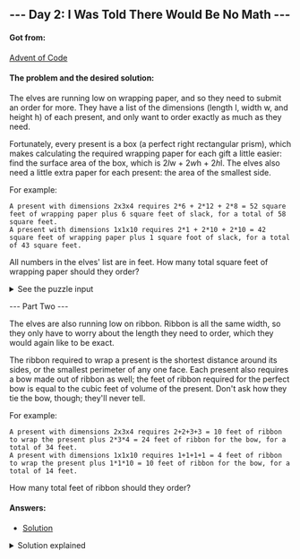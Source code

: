 ## --- Day 2: I Was Told There Would Be No Math ---

#### Got from:

[Advent of Code](https://adventofcode.com)

#### The problem and the desired solution:

The elves are running low on wrapping paper, and so they need to submit an order for more. They have a list of the dimensions (length l, width w, and height h) of each present, and only want to order exactly as much as they need.

Fortunately, every present is a box (a perfect right rectangular prism), which makes calculating the required wrapping paper for each gift a little easier: find the surface area of the box, which is 2*l*w + 2*w*h + 2*h*l. The elves also need a little extra paper for each present: the area of the smallest side.

For example:

    A present with dimensions 2x3x4 requires 2*6 + 2*12 + 2*8 = 52 square feet of wrapping paper plus 6 square feet of slack, for a total of 58 square feet.
    A present with dimensions 1x1x10 requires 2*1 + 2*10 + 2*10 = 42 square feet of wrapping paper plus 1 square foot of slack, for a total of 43 square feet.

All numbers in the elves' list are in feet. How many total square feet of wrapping paper should they order?

<details>
  <summary>See the puzzle input</summary>
  <p>20x3x11
15x27x5
6x29x7
30x15x9
19x29x21
10x4x15
1x26x4
1x5x18
10x15x23
10x14x20
3x5x18
29x23x30
7x4x10
22x24x29
30x1x2
19x2x5
11x9x22
23x15x10
11x11x10
30x28x5
22x5x4
6x26x20
16x12x30
10x20x5
25x14x24
16x17x22
11x28x26
1x11x10
1x24x15
13x17x21
30x3x13
20x25x17
22x12x5
22x20x24
9x2x14
6x18x8
27x28x24
11x17x1
1x4x12
5x20x13
24x23x23
22x1x25
18x19x5
5x23x13
8x16x4
20x21x9
1x7x11
8x30x17
3x30x9
6x16x18
22x25x27
9x20x26
16x21x23
5x24x17
15x17x15
26x15x10
22x16x3
20x24x24
8x18x10
23x19x16
1x21x24
23x23x9
14x20x6
25x5x5
16x3x1
29x29x20
11x4x26
10x23x24
29x25x16
27x27x22
9x7x22
6x21x18
25x11x19
14x13x3
15x28x17
14x3x12
29x8x19
30x14x20
20x23x4
8x16x5
4x11x18
20x8x24
21x13x21
14x26x29
27x4x17
27x4x25
5x28x6
23x24x11
29x22x5
30x20x6
23x2x10
11x4x7
27x23x6
10x20x19
8x20x22
5x29x22
16x13x2
2x11x14
6x12x4
3x13x6
16x5x18
25x3x28
21x1x5
20x16x19
28x30x27
26x7x18
25x27x24
11x19x7
21x19x17
2x12x27
20x5x14
8x5x8
6x24x8
7x28x20
3x20x28
5x20x30
13x29x1
26x29x5
19x28x25
5x19x11
11x20x22
4x23x1
19x25x12
3x10x6
3x14x10
28x16x12
23x12x2
23x12x19
20x28x10
9x10x25
16x21x16
1x18x20
9x4x26
3x25x8
17x16x28
9x28x16
27x3x12
17x24x12
13x21x10
7x17x13
6x10x9
7x29x25
11x19x30
1x24x5
20x16x23
24x28x21
6x29x19
25x2x19
12x5x26
25x29x12
16x28x22
26x26x15
9x13x5
10x29x7
1x24x16
22x2x2
6x16x13
3x12x28
4x12x13
14x27x21
14x23x26
7x5x18
8x30x27
15x9x18
26x16x5
3x29x17
19x7x18
16x18x1
26x15x30
24x30x21
13x20x7
4x12x10
27x20x11
28x29x21
20x14x30
28x12x3
19x1x8
4x8x6
21x14x2
27x19x21
17x24x14
15x18x11
18x7x26
25x28x29
27x26x9
18x12x17
24x28x25
13x24x14
26x9x28
9x3x30
9x2x9
8x1x29
18x30x10
18x14x5
26x8x30
12x1x1
30x5x28
26x17x21
10x10x10
20x7x27
13x17x6
21x13x17
2x16x8
7x9x9
15x26x4
11x28x25
10x6x19
21x6x29
15x5x6
28x9x16
14x3x10
12x29x5
22x19x19
25x15x22
30x6x28
11x23x13
20x25x14
26x1x13
6x14x15
16x25x17
28x4x13
10x24x25
4x13x10
9x15x16
15x24x6
22x9x19
11x11x8
4x19x12
24x5x4
27x12x13
7x27x16
2x6x9
29x27x15
18x26x23
19x16x15
14x5x25
9x16x30
4x6x4
13x10x10
1x8x29
23x5x17
19x20x20
11x27x24
27x15x5
15x11x12
21x11x3
1x13x22
17x8x8
13x14x14
17x22x7
9x5x8
2x6x3
25x9x15
11x8x13
9x25x12
3x16x12
12x16x8
16x24x17
4x6x26
22x29x11
14x17x19
28x2x27
24x22x19
22x20x30
23x28x4
16x12x14
22x24x22
29x1x28
26x29x16
3x25x30
27x3x13
22x24x26
25x3x2
7x24x2
10x5x3
28x8x29
25x6x4
12x17x14
24x3x5
23x27x7
26x23x30
11x10x19
23x7x11
26x14x15
14x3x25
12x24x14
2x14x12
9x12x16
9x2x28
3x8x2
22x6x9
2x30x2
25x1x9
20x11x2
14x11x12
7x14x12
24x8x26
13x21x23
18x17x23
13x6x17
20x20x19
13x17x29
7x24x24
23x8x6
19x10x28
3x8x21
15x20x18
11x27x1
11x24x28
13x20x11
18x19x22
27x22x12
28x3x2
13x4x29
26x5x6
14x29x25
7x4x7
5x17x7
2x8x1
22x30x24
22x21x28
1x28x13
11x20x4
25x29x19
9x23x4
30x6x11
25x18x10
28x10x24
3x5x20
19x28x10
27x19x2
26x20x4
19x21x6
2x12x30
8x26x27
11x27x10
14x13x17
4x3x21
2x20x21
22x30x3
2x23x2
3x16x12
22x28x22
3x23x29
8x25x15
9x30x4
10x11x1
24x8x20
10x7x27
7x22x4
27x13x17
5x28x5
30x15x13
10x8x17
8x21x5
8x17x26
25x16x4
9x7x25
13x11x20
6x30x9
15x14x12
30x1x23
5x20x24
22x7x6
26x11x23
29x7x5
13x24x28
22x20x10
18x3x1
15x19x23
28x28x20
7x26x2
9x12x20
15x4x6
1x17x21
3x22x17
9x4x20
25x19x5
9x11x22
14x1x17
14x5x16
30x5x18
19x6x12
28x16x22
13x4x25
29x23x18
1x27x3
12x14x4
10x25x19
15x19x30
11x30x4
11x22x26
13x25x2
17x13x27
11x30x24
15x1x14
17x18x4
26x11x3
16x22x28
13x20x9
1x18x3
25x11x12
20x21x1
22x27x4
8x28x23
7x13x27
17x9x26
27x27x20
11x20x12
26x21x11
29x14x12
27x25x1
28x29x25
21x23x28
5x18x18
19x5x4
7x6x30
27x8x11
12x24x12
16x25x22
26x11x29
25x22x17
15x23x23
17x9x6
30x10x16
21x3x5
18x27x2
28x21x14
16x18x17
4x18x2
9x1x14
9x1x9
5x27x12
8x16x30
3x19x19
16x26x24
1x6x9
15x14x3
11x7x19
8x19x3
17x26x26
6x18x11
19x12x4
29x20x16
20x17x23
6x6x5
20x30x19
18x25x18
2x26x2
3x1x1
14x25x18
3x1x6
11x14x18
17x23x27
25x29x9
6x25x20
20x10x9
17x5x18
29x14x8
14x25x26
10x15x29
23x19x11
22x2x2
4x5x5
13x23x25
19x13x19
20x18x6
30x7x28
26x18x17
29x18x10
30x29x1
12x26x24
18x17x26
29x28x15
3x12x20
24x10x8
30x15x6
28x23x15
14x28x11
10x27x19
14x8x21
24x1x23
1x3x27
6x15x6
8x25x26
13x10x25
6x9x8
10x29x29
26x23x5
14x24x1
25x6x22
17x11x18
1x27x26
18x25x23
20x15x6
2x21x28
2x10x13
12x25x14
2x14x23
30x5x23
29x19x21
29x10x25
14x22x16
17x11x26
12x17x30
8x17x7
20x25x28
20x11x30
15x1x12
13x3x24
16x23x23
27x3x3
26x3x27
18x5x12
12x26x7
19x27x12
20x10x28
30x12x25
3x14x10
21x26x1
24x26x26
7x21x30
3x29x12
29x28x5
5x20x7
27x11x2
15x20x4
16x15x15
19x13x7
7x17x15
27x24x15
9x17x28
20x21x14
14x29x29
23x26x13
27x23x21
18x13x6
26x16x21
18x26x27
9x3x12
30x18x24
12x11x29
5x15x1
1x16x3
14x28x11
2x18x1
19x18x19
18x28x21
2x3x14
22x16x5
28x18x28
24x16x18
7x4x10
19x26x19
24x17x7
25x9x6
25x17x7
20x22x20
3x3x7
23x19x15
21x27x21
1x23x11
9x19x4
22x4x18
6x15x5
15x25x2
23x11x20
27x16x6
27x8x5
10x10x19
22x14x1
7x1x29
8x11x17
27x9x27
28x9x24
17x7x3
26x23x8
7x6x30
25x28x2
1x30x25
3x18x18
28x27x15
14x14x1
10x25x29
18x12x9
20x28x16
26x27x22
8x26x1
21x2x12
25x16x14
21x19x5
12x9x22
16x5x4
5x4x16
25x29x3
4x29x13
15x16x29
8x11x24
30x11x20
17x21x14
12x24x10
10x12x6
3x26x30
15x14x25
20x12x21
13x11x16
15x13x3
5x17x29
6x3x23
9x26x11
30x1x8
14x10x30
18x30x10
13x19x19
16x19x17
28x7x10
28x29x4
3x21x10
4x28x24
7x28x9
2x4x9
25x27x13
6x12x15
4x18x20
20x1x16
5x13x24
11x11x10
12x9x23
1x9x30
17x28x24
9x5x27
21x15x16
17x4x14
8x14x4
13x10x7
17x12x14
9x19x19
2x7x21
8x24x23
19x5x12
11x23x21
13x3x1
5x27x15
12x25x25
13x21x16
9x17x11
1x15x21
4x26x17
11x5x15
23x10x15
12x17x21
27x15x1
4x29x14
5x24x25
10x10x12
18x12x9
11x24x23
24x23x3
28x12x15
29x9x14
11x25x8
5x12x2
26x26x29
9x21x2
8x8x25
1x16x30
17x29x20
9x22x13
7x18x16
3x3x23
26x25x30
15x23x24
20x23x5
20x16x10
23x7x8
20x18x26
8x27x6
30x23x23
7x7x24
21x11x15
1x30x25
26x27x22
30x28x13
20x13x13
3x1x15
16x7x1
7x25x15
12x7x18
16x9x23
16x12x18
29x5x2
17x7x7
21x17x5
9x9x17
26x16x10
29x29x23
17x26x10
5x19x17
1x10x1
14x21x20
13x6x4
13x13x3
23x4x18
4x16x3
16x30x11
2x11x2
15x30x15
20x30x22
18x12x16
23x5x16
6x14x15
9x4x11
30x23x21
20x7x12
7x18x6
15x6x5
18x22x19
16x10x22
26x20x25
9x25x25
29x21x10
9x21x24
7x18x21
14x3x15
18x19x19
4x29x17
14x10x9
2x26x14
13x3x24
4x4x17
6x27x24
2x18x3
14x25x2
30x14x17
11x6x14
4x10x18
15x4x2
27x7x10
13x24x1
7x12x6
25x22x26
19x2x18
23x29x2
2x15x4
12x6x9
16x14x29
9x17x3
21x9x12
23x18x22
10x8x4
29x2x7
19x27x15
4x24x27
25x20x14
8x23x19
1x24x19
6x20x10
15x8x5
18x28x5
17x23x22
9x16x13
30x24x4
26x3x13
12x22x18
29x17x29
26x4x16
15x7x20
9x15x30
12x7x18
28x19x18
11x23x23
24x20x1
20x3x24
1x26x1
14x10x6
5x27x24
13x21x12
20x20x5
6x28x9
11x26x11
26x29x12
21x4x11
20x11x17
22x27x20
19x11x21
2x11x11
13x5x7
12x10x25
21x28x1
15x30x17
28x19x1
4x19x12
11x4x12
4x10x30
11x18x5
22x20x12
3x7x27
20x26x4
13x27x26
23x14x13
4x19x7
26x27x16
20x5x20
18x5x8
19x21x1
22x8x1
29x4x1
24x10x15
24x9x20
10x3x8
29x30x3
2x8x24
16x7x18
2x11x23
23x15x16
21x12x6
24x28x9
6x1x13
14x29x20
27x24x13
16x26x8
5x6x17
21x8x1
28x19x21
1x14x16
18x2x9
29x28x10
22x26x27
18x26x23
22x24x2
28x26x1
27x29x12
30x13x11
1x25x5
13x30x18
3x13x22
22x10x11
2x7x7
18x17x8
9x22x26
30x18x16
10x2x3
7x27x13
3x20x16
9x21x16
1x18x15
21x30x30
4x25x23
3x11x7
5x6x12
27x1x20
13x15x24
23x29x2
13x5x24
22x16x15
28x14x3
29x24x9
2x20x4
30x10x4
23x7x20
22x12x21
3x19x11
4x28x28
5x4x7
28x12x25
2x16x26
23x20x7
5x21x29
9x21x16
9x6x10
9x6x4
24x14x29
28x11x6
10x22x1
21x30x20
13x17x8
2x25x24
19x21x3
28x8x14
6x29x28
27x10x28
30x11x12
17x2x10
14x19x17
2x11x4
26x1x2
13x4x4
23x20x18
2x17x21
28x7x15
3x3x27
24x17x30
28x28x20
21x5x29
13x12x19
24x29x29
19x10x6
19x12x14
21x4x17
27x16x1
4x17x30
23x23x18
23x15x27
26x2x11
12x8x8
15x23x26
30x17x15
17x17x15
24x4x30
9x9x10
14x25x20
25x11x19
20x7x1
9x21x3
7x19x9
10x6x19
26x12x30
21x9x20
15x11x6
30x21x9
10x18x17
22x9x8
8x30x26
28x12x27
17x17x7
11x13x8
5x3x21
24x1x29
1x28x2
18x28x10
8x29x14
26x26x27
17x10x25
22x30x3
27x9x13
21x21x4
30x29x16
22x7x20
24x10x2
16x29x17
28x15x17
19x19x22
9x8x6
26x23x24
25x4x27
16x12x2
11x6x18
19x14x8
9x29x13
23x30x19
10x16x1
4x21x28
23x25x25
19x9x16
30x11x12
24x3x9
28x19x4
18x12x9
7x1x25
28x7x1
24x3x12
30x24x22
27x24x26
9x30x30
29x10x8
4x6x18
10x1x15
10x4x26
23x20x16
6x3x14
30x8x16
25x14x20
11x9x3
15x23x25
8x30x22
22x19x18
25x1x12
27x25x7
25x23x3
13x20x8
5x30x7
18x19x27
20x23x3
1x17x21
21x21x27
13x1x24
7x30x20
21x9x18
23x26x6
22x9x29
17x6x21
28x28x29
19x25x26
9x27x21
5x26x8
11x19x1
10x1x18
29x4x8
21x2x22
14x12x8
</p>

</details>

--- Part Two ---

The elves are also running low on ribbon. Ribbon is all the same width, so they only have to worry about the length they need to order, which they would again like to be exact.

The ribbon required to wrap a present is the shortest distance around its sides, or the smallest perimeter of any one face. Each present also requires a bow made out of ribbon as well; the feet of ribbon required for the perfect bow is equal to the cubic feet of volume of the present. Don't ask how they tie the bow, though; they'll never tell.

For example:

    A present with dimensions 2x3x4 requires 2+2+3+3 = 10 feet of ribbon to wrap the present plus 2*3*4 = 24 feet of ribbon for the bow, for a total of 34 feet.
    A present with dimensions 1x1x10 requires 1+1+1+1 = 4 feet of ribbon to wrap the present plus 1*1*10 = 10 feet of ribbon for the bow, for a total of 14 feet.

How many total feet of ribbon should they order?

#### Answers:

- [Solution](day2.js)

<details>
  <summary>Solution explained</summary>
  <p>To keep the code a bit cleaner, I stored the input in a txt file and import it. Each line was returned as a string inside an array by The readFileSync. Then, I mapped each string splitting it at x and turning the elements into Integers.</p>

  <p>Part One: I created the "calculatePaper" function that just apply the formula indicated in the challenge and return the result. Then, I called it inside a "solution" function which iterates through each present, get the necessary size of the paper and add it to the total. Finally, the total is logged.</p>

  <p>Part Two: Like in Part One, I just created the "calculateRibbon" function to apply the formula from the challenge and added it to the "solution" function.</p>

</details>
